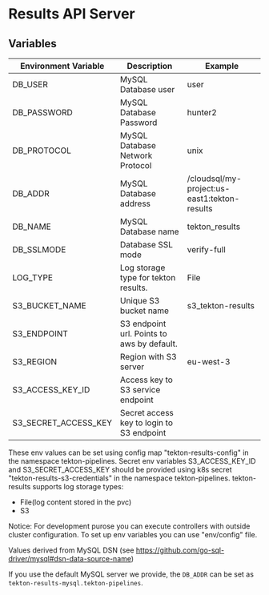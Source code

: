 # Results API Server

## Variables

| Environment Variable | Description                     | Example                                      |
|----------------------|-------------------------------------------|----------------------------------------------|
| DB_USER              | MySQL Database user                       | user                                         |
| DB_PASSWORD          | MySQL Database Password                   | hunter2                                      |
| DB_PROTOCOL          | MySQL Database Network Protocol           | unix                                         |
| DB_ADDR              | MySQL Database address                    | /cloudsql/my-project:us-east1:tekton-results |
| DB_NAME              | MySQL Database name                       | tekton_results                               |
| DB_SSLMODE           | Database SSL mode                         | verify-full                                  |
| LOG_TYPE             | Log storage type for tekton results.      | File                                         |
| S3_BUCKET_NAME       | Unique S3 bucket name                     | s3_tekton-results                            |
| S3_ENDPOINT          | S3 endpoint url. Points to aws by default.|                                              |
| S3_REGION            | Region with S3 server                     |  eu-west-3                                   |
| S3_ACCESS_KEY_ID     | Access key to S3 service endpoint         |                                              |
| S3_SECRET_ACCESS_KEY | Secret access key to login to S3 endpoint |                                              |

These env values can be set using config map "tekton-results-config" in the namespace tekton-pipelines.
Secret env variables S3_ACCESS_KEY_ID and S3_SECRET_ACCESS_KEY should be provided using k8s secret "tekton-results-s3-credentials" in the namespace tekton-pipelines.
tekton-results supports log storage types:
  - File(log content stored in the pvc)
  - S3

Notice: For development purose you can execute controllers with outside cluster configuration. To set up env variables you can use "env/config" file.

Values derived from MySQL DSN (see
https://github.com/go-sql-driver/mysql#dsn-data-source-name)

If you use the default MySQL server we provide, the `DB_ADDR` can be set as `tekton-results-mysql.tekton-pipelines`.
